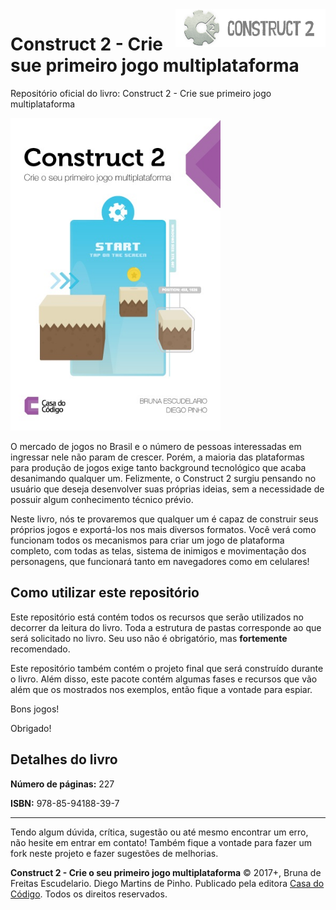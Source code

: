<a href="https://www.scirra.com/construct2" target="_blank">
  <img src="logo.png" alt="Construct 2" title="Construct 2" align="right" height="60" />
</a>

Construct 2 - Crie sue primeiro jogo multiplataforma
======================
Repositório oficial do livro: Construct 2 - Crie sue primeiro jogo multiplataforma

<a href="https://www.casadocodigo.com.br/products/livro-construct2" target="_blank">
  <img src="cover-hd.jpg" alt="Capa do livro" title="Capa do livro" height="500px" />
</a>

O mercado de jogos no Brasil e o número de pessoas interessadas em ingressar nele não param de crescer. Porém, a maioria das plataformas para produção de jogos exige tanto background tecnológico que acaba desanimando qualquer um. Felizmente, o Construct 2 surgiu pensando no usuário que deseja desenvolver suas próprias ideias, sem a necessidade de possuir algum conhecimento técnico prévio.

Neste livro, nós te provaremos que qualquer um é capaz de construir seus próprios jogos e exportá-los nos mais diversos formatos. Você verá como funcionam todos os mecanismos para criar um jogo de plataforma completo, com todas as telas, sistema de inimigos e movimentação dos personagens, que funcionará tanto em navegadores como em celulares! 

Como utilizar este repositório
------
Este repositório está contém todos os recursos que serão utilizados no decorrer da leitura do livro. Toda a estrutura de pastas corresponde ao que será solicitado no livro. Seu uso não é obrigatório, mas **fortemente** recomendado.

Este repositório também contém o projeto final que será construído durante o livro. Além disso, este pacote contém algumas fases e recursos que vão além que os mostrados nos exemplos, então fique a vontade para espiar.

Bons jogos!

Obrigado!

Detalhes do livro
------
**Número de páginas:** 227 

**ISBN:** 978-85-94188-39-7 

------
Tendo algum dúvida, crítica, sugestão ou até mesmo encontrar um erro, não hesite em entrar em contato! Também fique a vontade para fazer um fork neste projeto e fazer sugestões de melhorias.

**Construct 2 - Crie o seu primeiro jogo multiplataforma** © 2017+, Bruna de Freitas Escudelario. Diego Martins de Pinho. Publicado pela editora [Casa do Código](https://www.casadocodigo.com.br/). Todos os direitos reservados.